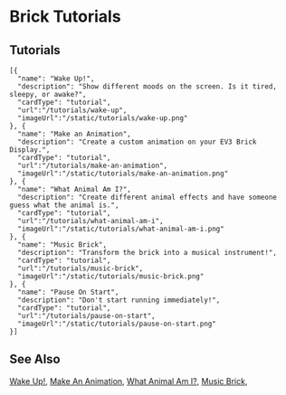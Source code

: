 # Brick Tutorials

## Tutorials

```codecard
[{
  "name": "Wake Up!",
  "description": "Show different moods on the screen. Is it tired, sleepy, or awake?",
  "cardType": "tutorial",
  "url":"/tutorials/wake-up",
  "imageUrl":"/static/tutorials/wake-up.png"
}, {
  "name": "Make an Animation",
  "description": "Create a custom animation on your EV3 Brick Display.",
  "cardType": "tutorial",
  "url":"/tutorials/make-an-animation",
  "imageUrl":"/static/tutorials/make-an-animation.png"
}, {
  "name": "What Animal Am I?",
  "description": "Create different animal effects and have someone guess what the animal is.",
  "cardType": "tutorial",
  "url":"/tutorials/what-animal-am-i",
  "imageUrl":"/static/tutorials/what-animal-am-i.png"
}, {
  "name": "Music Brick",
  "description": "Transform the brick into a musical instrument!",
  "cardType": "tutorial",
  "url":"/tutorials/music-brick",
  "imageUrl":"/static/tutorials/music-brick.png"
}, {
  "name": "Pause On Start",
  "description": "Don't start running immediately!",
  "cardType": "tutorial",
  "url":"/tutorials/pause-on-start",
  "imageUrl":"/static/tutorials/pause-on-start.png"
}]
```

## See Also

[Wake Up!](/tutorials/wake-up),
[Make An Animation](/tutorials/make-an-animation),
[What Animal Am I?](/tutorials/what-animal-am-i),
[Music Brick](/tutorials/music-brick),
